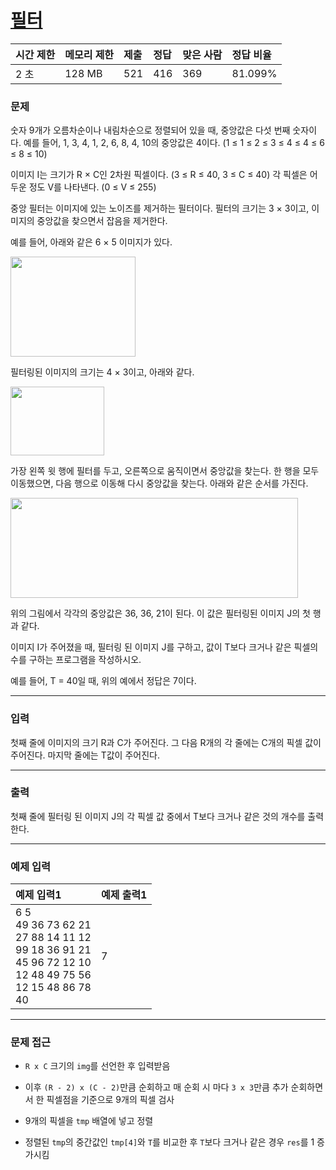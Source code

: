 # [필터](https://www.acmicpc.net/problem/1895)

<div align = center>

| 시간 제한 | 메모리 제한 | 제출 | 정답 | 맞은 사람 | 정답 비율 |
| :-------- | :---------- | :--- | :--- | :-------- | :-------- |
| 2 초      | 128 MB      | 521  | 416  | 369       | 81.099%   |

</div>

### 문제

숫자 9개가 오름차순이나 내림차순으로 정렬되어 있을 때, 중앙값은 다섯 번째 숫자이다. 예를 들어, 1, 3, 4, 1, 2, 6, 8, 4, 10의 중앙값은 4이다. (1 ≤ 1 ≤ 2 ≤ 3 ≤ 4 ≤ 4 ≤ 6 ≤ 8 ≤ 10)

이미지 I는 크기가 R × C인 2차원 픽셀이다. (3 ≤ R ≤ 40, 3 ≤ C ≤ 40) 각 픽셀은 어두운 정도 V를 나타낸다. (0 ≤ V ≤ 255)

중앙 필터는 이미지에 있는 노이즈를 제거하는 필터이다. 필터의 크기는 3 × 3이고, 이미지의 중앙값을 찾으면서 잡음을 제거한다.

예를 들어, 아래와 같은 6 × 5 이미지가 있다.

<img alt="" src="https://www.acmicpc.net/upload/images/filter1.gif" style="height:160px; width:200px">

필터링된 이미지의 크기는 4 × 3이고, 아래와 같다.

<img alt="" src="https://www.acmicpc.net/upload/images/filter2.gif" style="height:110px; width:150px">

가장 왼쪽 윗 행에 필터를 두고, 오른쪽으로 움직이면서 중앙값을 찾는다. 한 행을 모두 이동했으면, 다음 행으로 이동해 다시 중앙값을 찾는다. 아래와 같은 순서를 가진다.

<img alt="" src="https://www.acmicpc.net/upload/images/filter3.gif" style="height:160px; width:460px">

위의 그림에서 각각의 중앙값은 36, 36, 21이 된다. 이 값은 필터링된 이미지 J의 첫 행과 같다. 

이미지 I가 주어졌을 때, 필터링 된 이미지 J를 구하고, 값이 T보다 크거나 같은 픽셀의 수를 구하는 프로그램을 작성하시오.

예를 들어, T = 40일 때, 위의 예에서 정답은 7이다. 

---

### 입력

첫째 줄에 이미지의 크기 R과 C가 주어진다. 그 다음 R개의 각 줄에는 C개의 픽셀 값이 주어진다. 마지막 줄에는 T값이 주어진다.

---

### 출력

첫째 줄에 필터링 된 이미지 J의 각 픽셀 값 중에서 T보다 크거나 같은 것의 개수를 출력한다.



---

### 예제 입력

| 예제 입력1                                                                                                                   | 예제 출력1 |
| :--------------------------------------------------------------------------------------------------------------------------- | :--------- |
| 6 5<br/>49 36 73 62 21<br/>27 88 14 11 12<br/>99 18 36 91 21<br/>45 96 72 12 10<br/>12 48 49 75 56<br/>12 15 48 86 78<br/>40 | 7          |

---

### 문제 접근

  - `R x C` 크기의 `img`를 선언한 후 입력받음

  - 이후 `(R - 2) x (C - 2)`만큼 순회하고 매 순회 시 마다 `3 x 3`만큼 추가 순회하면서 한 픽셀점을 기준으로 9개의 픽셀 검사

  - 9개의 픽셀을 `tmp` 배열에 넣고 정렬

  - 정렬된 `tmp`의 중간값인 `tmp[4]`와 `T`를 비교한 후 `T`보다 크거나 같은 경우 `res`를 1 증가시킴